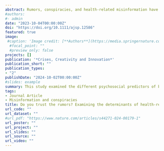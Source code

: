 ```yaml
---
abstract: Rumors, conspiracies, and health-related misinformation have gone hand-in-hand with the global COVID-19 pandemic, making it hard to obtain reliable and accurate information. Against this background, this study examined the different psychosocial predictors of believing in conspiratorial information related to general health in India. Indian participants (N = 826) responded to measures related to conspiratorial thinking, trust, moral emotions, political ideology, bullshit receptivity, and belief in conspiratorial information in an online survey. Exploratory and confirmatory factor analyses were used to determine the validity of the instruments used with an Indian sample. Results revealed that lower subjective socioeconomic status, lower trust in political institutions, greater negative moral emotions, greater conspiratorial thinking, and right-leaning political ideology predicted beliefs in health-related conspiratorial information. In highlighting these potential psychosocial determinants of conspiratorial beliefs, we can move toward combating conspiracies effectively and developing necessary interventions for the same. Future work can focus on assessing the moderating effects of political ideology on conspiratorial beliefs in India
#authors:
#- admin
date: "2023-10-04T00:00:00Z"
doi: "https://doi.org/10.1111/ajsp.12586"
featured: true
image:
 #caption: 'Image credit: [**Authors**](https://media.springernature.com/full/springer-static/image/art%3A10.1038%2Fs44271-024-00179-1/MediaObjects/44271_2024_179_Fig1_HTML.png?as=webp)'
  #focal_point: ""
  #preview_only: false
projects: []
publication: '*Crises, Creativity and Innovation*'
publication_short: ""
publication_types:
- "2"
publishDate: "2024-10-02T00:00:00Z"
#slides: example
summary: This study examined the different psychosocial predictors of believing in conspiratorial information related to general health in India.
tags:
- Journal Article
- Misinformation and conspiracies
title: Do you trust the rumors? Examining the determinants of health-related misinformation in India
url_code: ""
url_dataset: ""
#url_pdf: "https://www.nature.com/articles/s44271-024-00179-1"
url_poster: ""
url_project: ""
url_slides: ""
url_source: ""
url_video: ""
---
```


